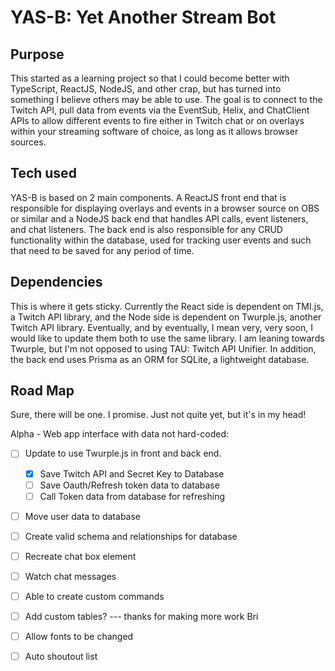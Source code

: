 # YAS-B: Yet Another Stream Bot

## Purpose
This started as a learning project so that I could become better with TypeScript, ReactJS, NodeJS, and other crap, but has turned into something I believe others may be able to use.
The goal is to connect to the Twitch API, pull data from events via the EventSub, Helix, and ChatClient APIs to allow different events to fire either in Twitch chat or on overlays within
your streaming software of choice, as long as it allows browser sources.

## Tech used
YAS-B is based on 2 main components. A ReactJS front end that is responsible for displaying overlays and events in a browser source on OBS or similar and a NodeJS back end that handles
API calls, event listeners, and chat listeners.  The back end is also responsible for any CRUD functionality within the database, used for tracking user events and such that need to be
saved for any period of time.

## Dependencies
This is where it gets sticky. Currently the React side is dependent on TMI.js, a Twitch API library, and the Node side is dependent on Twurple.js, another Twitch API library. Eventually,
and by eventually, I mean very, very soon, I would like to update them both to use the same library. I am leaning towards Twurple, but I'm not opposed to using TAU: Twitch API Unifier.
In addition, the back end uses Prisma as an ORM for SQLite, a lightweight database.

## Road Map

Sure, there will be one.  I promise.  Just not quite yet, but it's in my head!

Alpha - Web app interface with data not hard-coded:

- [ ] Update to use Twurple.js in front and back end.
  - [X] Save Twitch API and Secret Key to Database
  - [ ] Save Oauth/Refresh token data to database
  - [ ] Call Token data from database for refreshing
- [ ] Move user data to database
- [ ] Create valid schema and relationships for database
- [ ] Recreate chat box element
- [ ] Watch chat messages
- [ ] Able to create custom commands
- [ ] Add custom tables? --- thanks for making more work Bri
- [ ] Allow fonts to be changed
- [ ] Auto shoutout list

